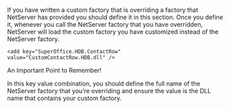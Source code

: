 <properties date="2016-05-11"
SortOrder="122"
/>

If you have written a custom factory that is overriding a factory that NetServer has provided you should define it in this section. Once you define it, whenever you call the NetServer factory that you have overridden, NetServer will load the custom factory you have customized instead of the NetServer factory. 

```
<add key="SuperOffice.HDB.ContactRow"
value="CustomContactRow.HDB.dll" />
```

 

An Important Point to Remember!

In this key value combination, you should define the full name of the NetServer factory that you’re overriding and ensure the value is the DLL name that contains your custom factory.
